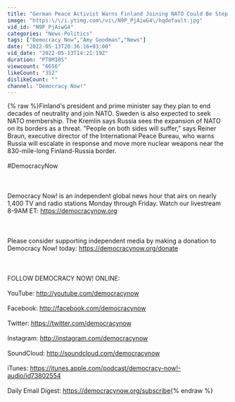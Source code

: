 ```yaml
---
title: "German Peace Activist Warns Finland Joining NATO Could Be Step Toward Nuclear War with Russia"
image: "https:\/\/i.ytimg.com\/vi\/N9P_PjAiwG4\/hqdefault.jpg"
vid_id: "N9P_PjAiwG4"
categories: "News-Politics"
tags: ["Democracy Now","Amy Goodman","News"]
date: "2022-05-13T20:36:16+03:00"
vid_date: "2022-05-13T14:21:19Z"
duration: "PT8M10S"
viewcount: "6656"
likeCount: "352"
dislikeCount: ""
channel: "Democracy Now!"
---
```

{% raw %}Finland's president and prime minister say they plan to end decades of neutrality and join NATO. Sweden is also expected to seek NATO membership. The Kremlin says Russia sees the expansion of NATO on its borders as a threat. &quot;People on both sides will suffer,&quot; says Reiner Braun, executive director of the International Peace Bureau, who warns Russia will escalate in response and move more nuclear weapons near the 830-mile-long Finland-Russia border.<br /><br />#DemocracyNow<br /><br /><br /><br />Democracy Now! is an independent global news hour that airs on nearly 1,400 TV and radio stations Monday through Friday. Watch our livestream 8-9AM ET: <a rel="nofollow" target="blank" href="https://democracynow.org">https://democracynow.org</a><br /><br /><br /><br />Please consider supporting independent media by making a donation to Democracy Now! today: <a rel="nofollow" target="blank" href="https://democracynow.org/donate">https://democracynow.org/donate</a><br /><br /><br /><br />FOLLOW DEMOCRACY NOW! ONLINE:<br /><br />YouTube: <a rel="nofollow" target="blank" href="http://youtube.com/democracynow">http://youtube.com/democracynow</a> <br /><br />Facebook: <a rel="nofollow" target="blank" href="http://facebook.com/democracynow">http://facebook.com/democracynow</a> <br /><br />Twitter: <a rel="nofollow" target="blank" href="https://twitter.com/democracynow">https://twitter.com/democracynow</a><br /><br />Instagram: <a rel="nofollow" target="blank" href="http://instagram.com/democracynow">http://instagram.com/democracynow</a><br /><br />SoundCloud: <a rel="nofollow" target="blank" href="http://soundcloud.com/democracynow">http://soundcloud.com/democracynow</a> <br /><br />iTunes: <a rel="nofollow" target="blank" href="https://itunes.apple.com/podcast/democracy-now!-audio/id73802554">https://itunes.apple.com/podcast/democracy-now!-audio/id73802554</a> <br /><br />Daily Email Digest: <a rel="nofollow" target="blank" href="https://democracynow.org/subscribe">https://democracynow.org/subscribe</a>{% endraw %}
